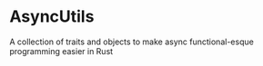 # AsyncUtils
A collection of traits and objects to make async functional-esque programming easier in Rust
